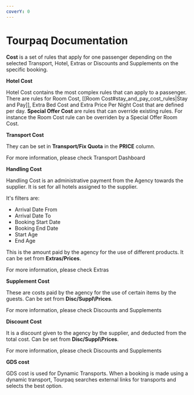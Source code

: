 ```yaml
---
coverY: 0
---
```


# Tourpaq Documentation

**Cost** is a set of rules that apply for one passenger depending on the selected Transport, Hotel, Extras or Discounts and Supplements on the specific booking.

**Hotel Cost**[**​**](broken-reference)

Hotel Cost contains the most complex rules that can apply to a passenger. There are rules for Room Cost, \[\[Room Cost#stay\_and\_pay\_cost\_rules|Stay and Pay]], Extra Bed Cost and Extra Price Per Night Cost that are defined per day. **Special Offer Cost** are rules that can override existing rules. For instance the Room Cost rule can be overriden by a Special Offer Room Cost.

**Transport Cost**[**​**](broken-reference)

They can be set in **Transport/Fix Quota** in the **PRICE** column.

For more information, please check Transport Dashboard

**Handling Cost**[**​**](broken-reference)

Handling Cost is an administrative payment from the Agency towards the supplier. It is set for all hotels assigned to the supplier.

It's filters are:

* Arrival Date From
* Arrival Date To
* Booking Start Date
* Booking End Date
* Start Age
* End Age

This is the amount paid by the agency for the use of different products. It can be set from **Extras/Prices**.

For more information, please check Extras

**Supplement Cost**[**​**](broken-reference)

These are costs paid by the agency for the use of certain items by the guests. Can be set from **Disc/Suppl\Prices**.

For more information, please check Discounts and Supplements

**Discount Cost**[**​**](broken-reference)

It is a discount given to the agency by the supplier, and deducted from the total cost. Can be set from **Disc/Suppl\Prices**.

For more information, please check Discounts and Supplements

**GDS cost**[**​**](broken-reference)

GDS cost is used for Dynamic Transports. When a booking is made using a dynamic transport, Tourpaq searches external links for transports and selects the best option.
